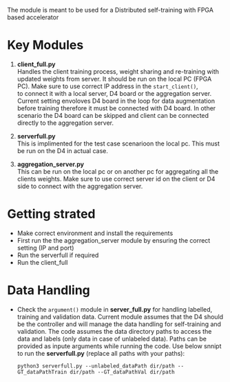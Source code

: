 The module is meant to be used for a Distributed self-training with FPGA based accelerator

# Key Modules
1. **client_full.py** \
    Handles the client training process, weight sharing and re-training with updated weights from server. It should be run on the local PC (FPGA PC). Make sure to use correct IP address in the ```start_client()```,    
    to connect it with a local server, D4 board or the aggregation server. Current setting envoloves D4 board in the loop for data augmentation before training therefore it must be connected with D4 board. In        other scenario the D4 board can be skipped and client can be connected directly to the aggregation server.
    
3. **serverfull.py** \
    This is implimented for the test case scenarioon the local pc. This must be run on the D4 in actual case.
    
4. **aggregation_server.py** \
    This can be run on the local pc or on another pc for aggregating all the clients weights. Make sure to use correct server id on the client or D4 side to connect with the  aggregation server.

# Getting strated
-   Make correct environment and install the requirements
-   First run the the aggregation_server module by ensuring the correct setting (IP and port)
-   Run the serverfull if required
-   Run the client_full

# Data Handling
-   Check the ```argument()``` module in **server_full.py** for handling labelled, training and validation data. Current module assumes that the D4 should be the controller and will manage the data handling for self-training and validation. The code assumes the data directory paths to access the data and labels (only data in case of unlabeled data). Paths can be provided as inpute arguments while running the code. Use below snnipt to run the **serverfull.py** (replace all paths with your paths):

    ```
    python3 serverfull.py --unlabeled_dataPath dir/path --GT_dataPathTrain dir/path --GT_dataPathVal dir/path
    ```   
